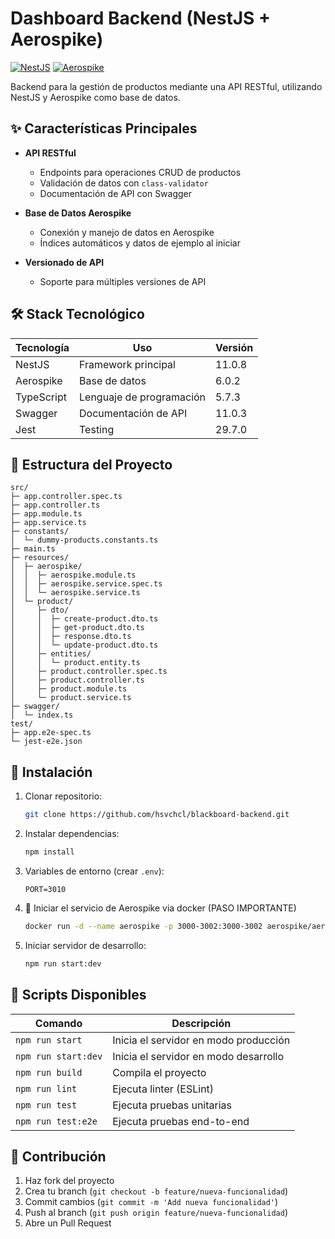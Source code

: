 # Dashboard Backend (NestJS + Aerospike)

[![NestJS](https://img.shields.io/badge/NestJS-11.0.8-red)](https://nestjs.com/)
[![Aerospike](https://img.shields.io/badge/Aerospike-6.0.2-orange)](https://www.aerospike.com/)

Backend para la gestión de productos mediante una API RESTful, utilizando NestJS y Aerospike como base de datos.

## ✨ Características Principales

- **API RESTful**

  - Endpoints para operaciones CRUD de productos
  - Validación de datos con `class-validator`
  - Documentación de API con Swagger

- **Base de Datos Aerospike**

  - Conexión y manejo de datos en Aerospike
  - Índices automáticos y datos de ejemplo al iniciar

- **Versionado de API**
  - Soporte para múltiples versiones de API

## 🛠 Stack Tecnológico

| Tecnología | Uso                      | Versión |
| ---------- | ------------------------ | ------- |
| NestJS     | Framework principal      | 11.0.8  |
| Aerospike  | Base de datos            | 6.0.2   |
| TypeScript | Lenguaje de programación | 5.7.3   |
| Swagger    | Documentación de API     | 11.0.3  |
| Jest       | Testing                  | 29.7.0  |

## 📂 Estructura del Proyecto

```
src/
├─ app.controller.spec.ts
├─ app.controller.ts
├─ app.module.ts
├─ app.service.ts
├─ constants/
│  └─ dummy-products.constants.ts
├─ main.ts
├─ resources/
│  ├─ aerospike/
│  │  ├─ aerospike.module.ts
│  │  ├─ aerospike.service.spec.ts
│  │  └─ aerospike.service.ts
│  └─ product/
│     ├─ dto/
│     │  ├─ create-product.dto.ts
│     │  ├─ get-product.dto.ts
│     │  ├─ response.dto.ts
│     │  └─ update-product.dto.ts
│     ├─ entities/
│     │  └─ product.entity.ts
│     ├─ product.controller.spec.ts
│     ├─ product.controller.ts
│     ├─ product.module.ts
│     └─ product.service.ts
├─ swagger/
│  └─ index.ts
test/
├─ app.e2e-spec.ts
└─ jest-e2e.json
```

## 🚀 Instalación

1. Clonar repositorio:

   ```bash
   git clone https://github.com/hsvchcl/blackboard-backend.git
   ```

2. Instalar dependencias:

   ```bash
   npm install
   ```

3. Variables de entorno (crear `.env`):

   ```env
   PORT=3010
   ```

4. 🔴 Iniciar el servicio de Aerospike via docker (PASO IMPORTANTE)
   ```bash
   docker run -d --name aerospike -p 3000-3002:3000-3002 aerospike/aerospike-server
   ```

5. Iniciar servidor de desarrollo:
   ```bash
   npm run start:dev
   ```

## 📌 Scripts Disponibles

| Comando             | Descripción                           |
| ------------------- | ------------------------------------- |
| `npm run start`     | Inicia el servidor en modo producción |
| `npm run start:dev` | Inicia el servidor en modo desarrollo |
| `npm run build`     | Compila el proyecto                   |
| `npm run lint`      | Ejecuta linter (ESLint)               |
| `npm run test`      | Ejecuta pruebas unitarias             |
| `npm run test:e2e`  | Ejecuta pruebas end-to-end            |

## 🤝 Contribución

1. Haz fork del proyecto
2. Crea tu branch (`git checkout -b feature/nueva-funcionalidad`)
3. Commit cambios (`git commit -m 'Add nueva funcionalidad'`)
4. Push al branch (`git push origin feature/nueva-funcionalidad`)
5. Abre un Pull Request
